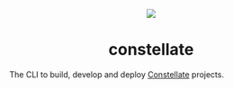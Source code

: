 <p align="center">
  <img src="https://cdn.rawgit.com/ctrlplusb/constellate/4e652615/assets/logo.png" />
</p>

<h1 align="center">constellate</h1>

The CLI to build, develop and deploy [Constellate](https://github.com/ctrlplusb/constellate) projects.
